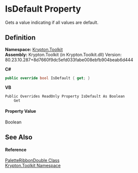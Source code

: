 # IsDefault Property


Gets a value indicating if all values are default.



## Definition
**Namespace:** <a href="79d2eac2-21f4-54ff-7552-b20c33c30600.md">Krypton.Toolkit</a>  
**Assembly:** Krypton.Toolkit (in Krypton.Toolkit.dll) Version: 80.23.10.287+8d7660f9dc5efd033fabe008ebfb904beab6d444

**C#**
``` C#
public override bool IsDefault { get; }
```
**VB**
``` VB
Public Overrides ReadOnly Property IsDefault As Boolean
	Get
```



#### Property Value
Boolean

## See Also


#### Reference
<a href="cbd8b6a0-ee43-3368-7c49-f68dfdf20eae.md">PaletteRibbonDouble Class</a>  
<a href="79d2eac2-21f4-54ff-7552-b20c33c30600.md">Krypton.Toolkit Namespace</a>  
